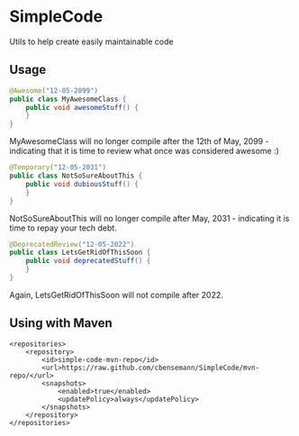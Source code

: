 SimpleCode
==========

Utils to help create easily maintainable code

Usage
-----

```java
@Awesome("12-05-2099")
public class MyAwesomeClass {
    public void awesomeStuff() {
    }
}
```
MyAwesomeClass will no longer compile after the 12th of May, 2099 - indicating that it is time to review what once was considered awesome :)


```java
@Temporary("12-05-2031")
public class NotSoSureAboutThis {
    public void dubiousStuff() {
    }
}
```
NotSoSureAboutThis will no longer compile after May, 2031 - indicating it is time to repay your tech debt.


```java
@DeprecatedReview("12-05-2022")
public class LetsGetRidOfThisSoon {
    public void deprecatedStuff() {
    }
}
```
Again, LetsGetRidOfThisSoon will not compile after 2022.


Using with Maven
----------------


```
<repositories>
    <repository>
        <id>simple-code-mvn-repo</id>
        <url>https://raw.github.com/cbensemann/SimpleCode/mvn-repo/</url>
        <snapshots>
            <enabled>true</enabled>
            <updatePolicy>always</updatePolicy>
        </snapshots>
    </repository>
</repositories>
```
